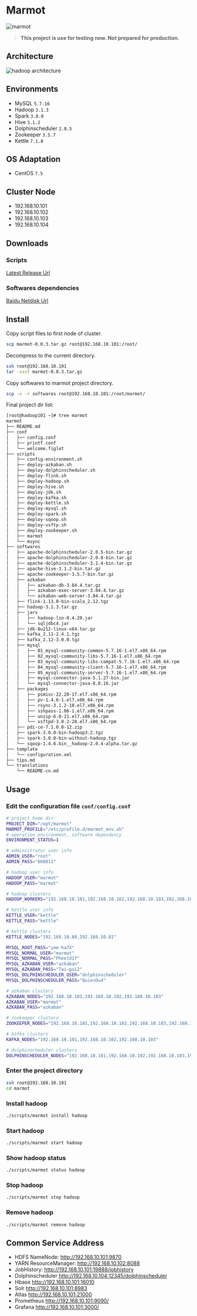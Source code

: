 # Marmot

![marmot](https://img.shields.io/badge/marmot-v0.0.3-blue)


> **This project is use for testing now. Not prepared for production.**

<!-- [中文版](translations/README-cn.md) -->

## Architecture
![hadoop architecture](https://development-1253817761.cos.ap-chengdu.myqcloud.com/marmot/hadoop%20architecture.png)

## Environments
* MySQL `5.7.16`
* Hadoop `3.1.3`
* Spark `3.0.0`
* Hive `3.1.2`
* Dolphinscheduler `2.0.5`
* Zookeeper `3.5.7`
* Kettle `7.1.0`

## OS Adaptation
* CentOS `7.5`

## Cluster Node
* 192.168.10.101
* 192.168.10.102
* 192.168.10.103
* 192.168.10.104

## Downloads

### Scripts
[Latest Release Url](https://github.com/wangenyong/marmot/releases/tag/v0.0.3)

### Softwares dependencies
[Baidu Netdisk Url](https://pan.baidu.com/s/1wHoahGvCu1NIWNyKG6s7NQ?pwd=40zf)

## Install
Copy script files to first node of cluster.
```bash
scp marmot-0.0.3.tar.gz root@192.168.10.101:/root/
```
Decompress to the current directory.
```bash
ssh root@192.168.10.101
tar -zxvf marmot-0.0.3.tar.gz
```
Copy softwares to marmot project directory.
```bash
scp -v -r softwares root@192.168.10.101:/root/marmot/
```
Final project dir list:
```bash
[root@hadoop101 ~]# tree marmot
marmot
├── README.md
├── conf
│   ├── config.conf
│   ├── printf.conf
│   └── welcome.figlet
├── scripts
│   ├── config-environment.sh
│   ├── deploy-azkaban.sh
│   ├── deploy-dolphinscheduler.sh
│   ├── deploy-flink.sh
│   ├── deploy-hadoop.sh
│   ├── deploy-hive.sh
│   ├── deploy-jdk.sh
│   ├── deploy-kafka.sh
│   ├── deploy-kettle.sh
│   ├── deploy-mysql.sh
│   ├── deploy-spark.sh
│   ├── deploy-sqoop.sh
│   ├── deploy-vsftp.sh
│   ├── deploy-zookeeper.sh
│   ├── marmot
│   └── msync
├── softwares
│   ├── apache-dolphinscheduler-2.0.5-bin.tar.gz
│   ├── apache-dolphinscheduler-2.0.8-bin.tar.gz
│   ├── apache-dolphinscheduler-3.1.4-bin.tar.gz
│   ├── apache-hive-3.1.2-bin.tar.gz
│   ├── apache-zookeeper-3.5.7-bin.tar.gz
│   ├── azkaban
│   │   ├── azkaban-db-3.84.4.tar.gz
│   │   ├── azkaban-exec-server-3.84.4.tar.gz
│   │   └── azkaban-web-server-3.84.4.tar.gz
│   ├── flink-1.13.0-bin-scala_2.12.tgz
│   ├── hadoop-3.1.3.tar.gz
│   ├── jars
│   │   ├── hadoop-lzo-0.4.20.jar
│   │   └── sqljdbc4.jar
│   ├── jdk-8u212-linux-x64.tar.gz
│   ├── kafka_2.11-2.4.1.tgz
│   ├── kafka_2.12-3.0.0.tgz
│   ├── mysql
│   │   ├── 01_mysql-community-common-5.7.16-1.el7.x86_64.rpm
│   │   ├── 02_mysql-community-libs-5.7.16-1.el7.x86_64.rpm
│   │   ├── 03_mysql-community-libs-compat-5.7.16-1.el7.x86_64.rpm
│   │   ├── 04_mysql-community-client-5.7.16-1.el7.x86_64.rpm
│   │   ├── 05_mysql-community-server-5.7.16-1.el7.x86_64.rpm
│   │   ├── mysql-connector-java-5.1.27-bin.jar
│   │   └── mysql-connector-java-8.0.16.jar
│   ├── packages
│   │   ├── psmisc-22.20-17.el7.x86_64.rpm
│   │   ├── pv-1.4.6-1.el7.x86_64.rpm
│   │   ├── rsync-3.1.2-10.el7.x86_64.rpm
│   │   ├── sshpass-1.06-1.el7.x86_64.rpm
│   │   ├── unzip-6.0-21.el7.x86_64.rpm
│   │   └── vsftpd-3.0.2-28.el7.x86_64.rpm
│   ├── pdi-ce-7.1.0.0-12.zip
│   ├── spark-3.0.0-bin-hadoop3.2.tgz
│   ├── spark-3.0.0-bin-without-hadoop.tgz
│   └── sqoop-1.4.6.bin__hadoop-2.0.4-alpha.tar.gz
├── template
│   └── configuration.xml
├── tips.md
└── translations
    └── README-cn.md
```

## Usage

### Edit the configuration file `conf/config.conf`

```bash
# project home dir
PROJECT_DIR="/opt/marmot"
MARMOT_PROFILE="/etc/profile.d/marmot_env.sh"
# operation environment, software dependency
ENVIRONMENT_STATUS=1

# administrator user info
ADMIN_USER="root"
ADMIN_PASS="660011"

# hadoop user info
HADOOP_USER="marmot"
HADOOP_PASS="marmot"

# hadoop clusters
HADOOP_WORKERS="192.168.10.101,192.168.10.102,192.168.10.103,192.168.10.104"

# kettle user info
KETTLE_USER="kettle"
KETTLE_PASS="kettle"

# kettle clusters
KETTLE_NODES="192.168.10.80,192.168.10.81"

MYSQL_ROOT_PASS="yee-ha7X"
MYSQL_NORMAL_USER="marmot"
MYSQL_NORMAL_PASS="Phee]d1f"
MYSQL_AZKABAN_USER="azkaban"
MYSQL_AZKABAN_PASS="Tai~pui2"
MYSQL_DOLPHINSCHEDULER_USER="dolphinscheduler"
MYSQL_DOLPHINSCHEDULER_PASS="Quie<Du4"

# azkaban clusters
AZKABAN_NODES="192.168.10.101,192.168.10.102,192.168.10.103"
AZKABAN_USER="marmot"
AZKABAN_PASS="azkaban"

# zookeeper clusters
ZOOKEEPER_NODES="192.168.10.101,192.168.10.102,192.168.10.103,192.168.10.104"

# kafka clusters
KAFKA_NODES="192.168.10.101,192.168.10.102,192.168.10.103"

# dolphinscheduler clusters
DOLPHINSCHEDULER_NODES="192.168.10.101,192.168.10.102,192.168.10.103,192.168.10.104"
```

### Enter the project directory
```bash
ssh root@192.168.10.101
cd marmot
```
### Install hadoop
```bash
./scripts/marmot install hadoop
```
### Start hadoop
```bash
./scripts/marmot start hadoop
```
### Show hadoop status
```bash
./scripts/marmot status hadoop
```
### Stop hadoop
```bash
./scripts/marmot stop hadoop
```
### Remove hadoop
```bash
./scripts/marmot remove hadoop
```

## Common Service Address

* HDFS NameNode: http://192.168.10.101:9870
* YARN ResourceManager: http://192.168.10.102:8088
* JobHistory: http://192.168.10.101:19888/jobhistory
* Dolphinscheduler http://192.168.10.104:12345/dolphinscheduler
* Hbase http://192.168.10.101:16010
* Solr http://192.168.10.101:8983
* Atlas http://192.168.10.101:21000
* Prometheus http://192.168.10.101:9090/
* Grafana http://192.168.10.101:3000/
